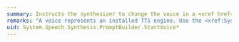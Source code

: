```yaml
---
summary: Instructs the synthesizer to change the voice in a <xref href="System.Speech.Synthesis.PromptBuilder"></xref> object.
remarks: "A voice represents an installed TTS engine. Use the <xref:System.Speech.Synthesis.SpeechSynthesizer.GetInstalledVoices%2A> methods and <xref:System.Speech.Synthesis.VoiceInfo> class to obtain the names and attributes of installed text-to-speech (TTS) voices that you can select.  \n  \n When an application calls <xref:System.Speech.Synthesis.SpeechSynthesizer.GetInstalledVoices%2A>, the method verifies that each of the voices it finds in the registry meets certain minimum criteria. For any voice that fails verification, <xref:System.Speech.Synthesis.SpeechSynthesizer.GetInstalledVoices%2A> sets its <xref:System.Speech.Synthesis.InstalledVoice.Enabled%2A> property to `False`. An application cannot call any of the <xref:System.Speech.Synthesis.PromptBuilder.StartVoice%2A> methods on a voice whose <xref:System.Speech.Synthesis.InstalledVoice.Enabled%2A> property is `False`. Typically, applications will not set a voice’s <xref:System.Speech.Synthesis.InstalledVoice.Enabled%2A> property."
uid: System.Speech.Synthesis.PromptBuilder.StartVoice*
---
```

